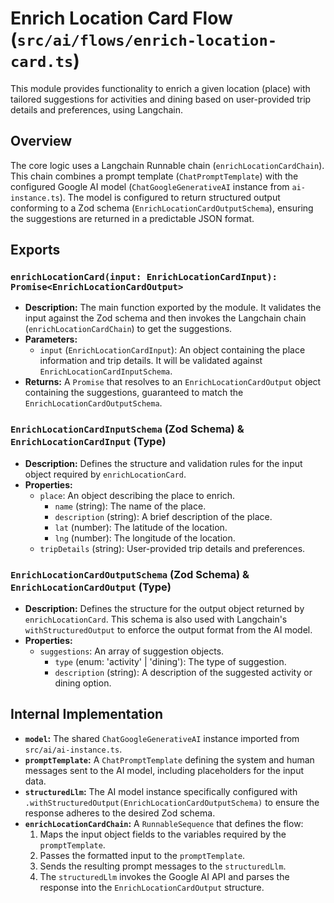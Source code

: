 # Enrich Location Card Flow (`src/ai/flows/enrich-location-card.ts`)

This module provides functionality to enrich a given location (place) with tailored suggestions for activities and dining based on user-provided trip details and preferences, using Langchain.

## Overview

The core logic uses a Langchain Runnable chain (`enrichLocationCardChain`). This chain combines a prompt template (`ChatPromptTemplate`) with the configured Google AI model (`ChatGoogleGenerativeAI` instance from `ai-instance.ts`). The model is configured to return structured output conforming to a Zod schema (`EnrichLocationCardOutputSchema`), ensuring the suggestions are returned in a predictable JSON format.

## Exports

### `enrichLocationCard(input: EnrichLocationCardInput): Promise<EnrichLocationCardOutput>`

-   **Description:** The main function exported by the module. It validates the input against the Zod schema and then invokes the Langchain chain (`enrichLocationCardChain`) to get the suggestions.
-   **Parameters:**
    -   `input` (`EnrichLocationCardInput`): An object containing the place information and trip details. It will be validated against `EnrichLocationCardInputSchema`.
-   **Returns:** A `Promise` that resolves to an `EnrichLocationCardOutput` object containing the suggestions, guaranteed to match the `EnrichLocationCardOutputSchema`.

### `EnrichLocationCardInputSchema` (Zod Schema) & `EnrichLocationCardInput` (Type)

-   **Description:** Defines the structure and validation rules for the input object required by `enrichLocationCard`.
-   **Properties:**
    -   `place`: An object describing the place to enrich.
        -   `name` (string): The name of the place.
        -   `description` (string): A brief description of the place.
        -   `lat` (number): The latitude of the location.
        -   `lng` (number): The longitude of the location.
    -   `tripDetails` (string): User-provided trip details and preferences.

### `EnrichLocationCardOutputSchema` (Zod Schema) & `EnrichLocationCardOutput` (Type)

-   **Description:** Defines the structure for the output object returned by `enrichLocationCard`. This schema is also used with Langchain's `withStructuredOutput` to enforce the output format from the AI model.
-   **Properties:**
    -   `suggestions`: An array of suggestion objects.
        -   `type` (enum: 'activity' | 'dining'): The type of suggestion.
        -   `description` (string): A description of the suggested activity or dining option.

## Internal Implementation

-   **`model`:** The shared `ChatGoogleGenerativeAI` instance imported from `src/ai/ai-instance.ts`.
-   **`promptTemplate`:** A `ChatPromptTemplate` defining the system and human messages sent to the AI model, including placeholders for the input data.
-   **`structuredLlm`:** The AI model instance specifically configured with `.withStructuredOutput(EnrichLocationCardOutputSchema)` to ensure the response adheres to the desired Zod schema.
-   **`enrichLocationCardChain`:** A `RunnableSequence` that defines the flow:
    1.  Maps the input object fields to the variables required by the `promptTemplate`.
    2.  Passes the formatted input to the `promptTemplate`.
    3.  Sends the resulting prompt messages to the `structuredLlm`.
    4.  The `structuredLlm` invokes the Google AI API and parses the response into the `EnrichLocationCardOutput` structure.